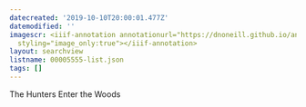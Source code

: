 ```yaml
---
datecreated: '2019-10-10T20:00:01.477Z'
datemodified: ''
imagescr: <iiif-annotation annotationurl="https://dnoneill.github.io/annotate/annotations/76649300-eb97-11e9-a07a-525400261060.json"
  styling="image_only:true"></iiif-annotation>
layout: searchview
listname: 00005555-list.json
tags: []
---
```

The Hunters Enter the Woods